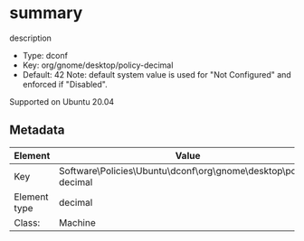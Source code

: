 # summary

description

- Type: dconf
- Key: org/gnome/desktop/policy-decimal
- Default: 42
Note: default system value is used for "Not Configured" and enforced if "Disabled".

Supported on Ubuntu 20.04



## Metadata

| Element      | Value            |
| ---          | ---              |
| Key          | Software\Policies\Ubuntu\dconf\org\gnome\desktop\policy-decimal         |
| Element type | decimal |
| Class:       | Machine       |
